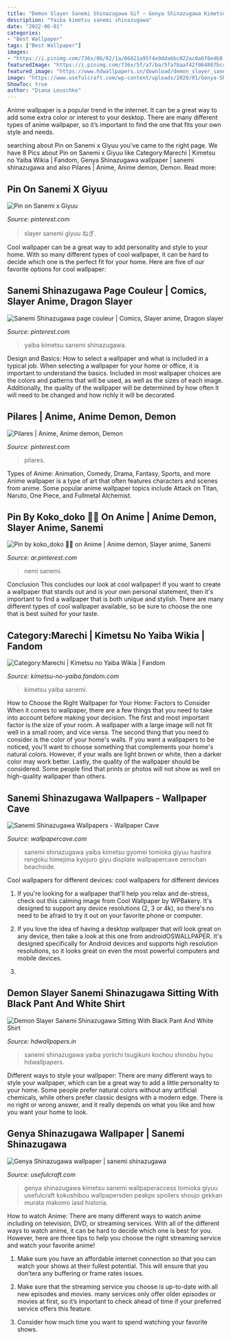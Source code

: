 ```yaml
---
title: "Demon Slayer Sanemi Shinazugawa Gif ~ Genya Shinazugawa Kimetsu Sanemi Wallpaperaccess Tomioka Giyuu Usefulcraft Kokushibou Wallpapersden Peakpx Spoilers Shoujo Gekkan Murata Makomo Iasd Historia"
description: "Yaiba kimetsu sanemi shinazugawa"
date: "2022-06-01"
categories:
- "Best Wallpaper"
tags: ["Best Wallpaper"]
images:
- "https://i.pinimg.com/736x/06/82/1a/06821a95f4e9dda6bc022ac0a6f8edb8.jpg"
featuredImage: "https://i.pinimg.com/736x/5f/a7/ba/5fa7baaf42f064807bcc947c9c61c106.jpg"
featured_image: "https://www.hdwallpapers.in/download/demon_slayer_sanemi_shinazugawa_sitting_with_black_pant_and_white_shirt_with_background_of_black_and_pink_abstract_hd_anime-1600x900.jpg"
image: "https://www.usefulcraft.com/wp-content/uploads/2020/01/Genya-Shinazugawa-144.jpg"
ShowToc: true
author: "Diana Leuschke"
---
```



Anime wallpaper is a popular trend in the internet. It can be a great way to add some extra color or interest to your desktop. There are many different types of anime wallpaper, so it’s important to find the one that fits your own style and needs.

	

		
searching about Pin on Sanemi x Giyuu you've came to the right page. We have 8 Pics about Pin on Sanemi x Giyuu like Category:Marechi | Kimetsu no Yaiba Wikia | Fandom, Genya Shinazugawa wallpaper | sanemi shinazugawa and also Pilares | Anime, Anime demon, Demon. Read more:
		
    
## Pin On Sanemi X Giyuu

<img loading=lazy src="https://i.pinimg.com/736x/5f/a7/ba/5fa7baaf42f064807bcc947c9c61c106.jpg" onerror="this.onerror=null;this.src='https://tse2.mm.bing.net/th?id=OIP.Ecgq2xcoKpMBn4FarrSLjQHaIo&amp;pid=15.1';" alt="Pin on Sanemi x Giyuu">

_Source: pinterest.com_

>slayer sanemi giyuu ねぎ. 

	

Cool wallpaper can be a great way to add personality and style to your home. With so many different types of cool wallpaper, it can be hard to decide which one is the perfect fit for your home. Here are five of our favorite options for cool wallpaper: 

    
## Sanemi Shinazugawa Page Couleur | Comics, Slayer Anime, Dragon Slayer

<img loading=lazy src="https://i.pinimg.com/736x/06/82/1a/06821a95f4e9dda6bc022ac0a6f8edb8.jpg" onerror="this.onerror=null;this.src='https://tse3.mm.bing.net/th?id=OIP.HU4No638fZVOsKuOMemDCAHaKz&amp;pid=15.1';" alt="Sanemi Shinazugawa page couleur | Comics, Slayer anime, Dragon slayer">

_Source: pinterest.com_

>yaiba kimetsu sanemi shinazugawa. 

	

Design and Basics: How to select a wallpaper and what is included in a typical job.
When selecting a wallpaper for your home or office, it is important to understand the basics. Included in most wallpaper choices are the colors and patterns that will be used, as well as the sizes of each image. Additionally, the quality of the wallpaper will be determined by how often it will need to be changed and how richly it will be decorated.

    
## Pilares | Anime, Anime Demon, Demon

<img loading=lazy src="https://i.pinimg.com/736x/49/3b/f4/493bf45e06adca185e9b588f817e6159.jpg" onerror="this.onerror=null;this.src='https://tse2.mm.bing.net/th?id=OIP.h4B3mpAHe8JDhcJ_zjH0ngHaEc&amp;pid=15.1';" alt="Pilares | Anime, Anime demon, Demon">

_Source: pinterest.com_

>pilares. 

	

Types of Anime: Animation, Comedy, Drama, Fantasy, Sports, and more
Anime wallpaper is a type of art that often features characters and scenes from anime. Some popular anime wallpaper topics include Attack on Titan, Naruto, One Piece, and Fullmetal Alchemist.

    
## Pin By Koko_doko 🐙🐙 On Anime | Anime Demon, Slayer Anime, Sanemi

<img loading=lazy src="https://i.pinimg.com/736x/90/94/1f/90941f67035ecc3e94059b1fea9666c2.jpg" onerror="this.onerror=null;this.src='https://tse1.mm.bing.net/th?id=OIP.yIluHhrmgnyO45_CNNyWGwHaLo&amp;pid=15.1';" alt="Pin by koko_doko 🐙🐙 on Anime | Anime demon, Slayer anime, Sanemi">

_Source: ar.pinterest.com_

>nemi sanemi. 

	

Conclusion
This concludes our look at cool wallpaper! If you want to create a wallpaper that stands out and is your own personal statement, then it's important to find a wallpaper that is both unique and stylish. There are many different types of cool wallpaper available, so be sure to choose the one that is best suited for your taste.

    
## Category:Marechi | Kimetsu No Yaiba Wikia | Fandom

<img loading=lazy src="https://static.wikia.nocookie.net/kimetsu-no-yaiba/images/c/cc/Sanemi_anime.png/revision/latest?cb=20190831171507" onerror="this.onerror=null;this.src='https://tse4.mm.bing.net/th?id=OIP.bMDElhHSXZZGjrv4EW_DlwHaKl&amp;pid=15.1';" alt="Category:Marechi | Kimetsu no Yaiba Wikia | Fandom">

_Source: kimetsu-no-yaiba.fandom.com_

>kimetsu yaiba sanemi. 

	

How to Choose the Right Wallpaper for Your Home: Factors to Consider
When it comes to wallpaper, there are a few things that you need to take into account before making your decision. The first and most important factor is the size of your room. A wallpaper with a large image will not fit well in a small room, and vice versa. 
The second thing that you need to consider is the color of your home's walls. If you want a wallpapers to be noticed, you'll want to choose something that complements your home's natural colors. However, if your walls are light brown or white, then a darker color may work better. 
Lastly, the quality of the wallpaper should be considered. Some people find that prints or photos will not show as well on high-quality wallpaper than others.

    
## Sanemi Shinazugawa Wallpapers - Wallpaper Cave

<img loading=lazy src="https://wallpapercave.com/wp/wp4791437.jpg" onerror="this.onerror=null;this.src='https://tse4.mm.bing.net/th?id=OIP.RTXr48aFSNjfKmuHjsehtwHaFM&amp;pid=15.1';" alt="Sanemi Shinazugawa Wallpapers - Wallpaper Cave">

_Source: wallpapercave.com_

>sanemi shinazugawa yaiba kimetsu gyomei tomioka giyuu hashira rengoku himejima kyojuro giyu displate wallpapercave zerochan beachside. 

	

Cool wallpapers for different devices:
cool wallpapers for different devices 

1. If you're looking for a wallpaper that'll help you relax and de-stress, check out this calming image from Cool Wallpaper by WPBakery. It's designed to support any device resolutions (2, 3 or 4k), so there's no need to be afraid to try it out on your favorite phone or computer.

2. If you love the idea of having a desktop wallpaper that will look great on any device, then take a look at this one from androidOSWALLPAPER. It's designed specifically for Android devices and supports high resolution resolutions, so it looks great on even the most powerful computers and mobile devices.

3.

    
## Demon Slayer Sanemi Shinazugawa Sitting With Black Pant And White Shirt

<img loading=lazy src="https://www.hdwallpapers.in/download/demon_slayer_sanemi_shinazugawa_sitting_with_black_pant_and_white_shirt_with_background_of_black_and_pink_abstract_hd_anime-1600x900.jpg" onerror="this.onerror=null;this.src='https://tse2.mm.bing.net/th?id=OIP.OGsBnb9X2o0C3ccfXxqajgHaEK&amp;pid=15.1';" alt="Demon Slayer Sanemi Shinazugawa Sitting With Black Pant And White Shirt">

_Source: hdwallpapers.in_

>sanemi shinazugawa yaiba yoriichi tsugikuni kochou shinobu hyou hdwallpapers. 

	

Different ways to style your wallpaper:
There are many different ways to style your wallpaper, which can be a great way to add a little personality to your home. Some people prefer natural colors without any artificial chemicals, while others prefer classic designs with a modern edge. There is no right or wrong answer, and it really depends on what you like and how you want your home to look.

    
## Genya Shinazugawa Wallpaper | Sanemi Shinazugawa

<img loading=lazy src="https://www.usefulcraft.com/wp-content/uploads/2020/01/Genya-Shinazugawa-144.jpg" onerror="this.onerror=null;this.src='https://tse3.mm.bing.net/th?id=OIP.fOcr1vXu25LwtSYDrZwz0QHaFM&amp;pid=15.1';" alt="Genya Shinazugawa wallpaper | sanemi shinazugawa">

_Source: usefulcraft.com_

>genya shinazugawa kimetsu sanemi wallpaperaccess tomioka giyuu usefulcraft kokushibou wallpapersden peakpx spoilers shoujo gekkan murata makomo iasd historia. 

	

How to watch Anime: There are many different ways to watch anime including on television, DVD, or streaming services.
With all of the different ways to watch anime, it can be hard to decide which one is best for you. However, here are three tips to help you choose the right streaming service and watch your favorite anime!
1. Make sure you have an affordable internet connection so that you can watch your shows at their fullest potential. This will ensure that you don’tera any buffering or frame rates issues.

2. Make sure that the streaming service you choose is up-to-date with all new episodes and movies. many services only offer older episodes or movies at first, so it’s important to check ahead of time if your preferred service offers this feature.

3. Consider how much time you want to spend watching your favorite shows.

